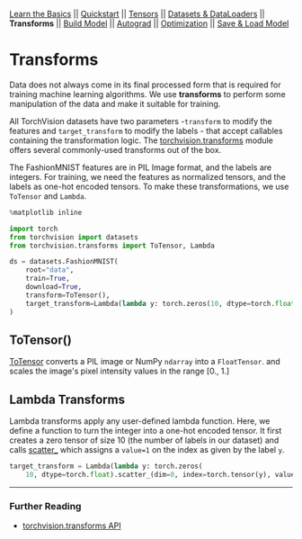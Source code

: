 [Learn the Basics](intro.html) ||
[Quickstart](quickstart_tutorial.html) ||
[Tensors](tensorqs_tutorial.html) ||
[Datasets & DataLoaders](data_tutorial.html) ||
**Transforms** ||
[Build Model](buildmodel_tutorial.html) ||
[Autograd](autogradqs_tutorial.html) ||
[Optimization](optimization_tutorial.html) ||
[Save & Load Model](saveloadrun_tutorial.html)

# Transforms

Data does not always come in its final processed form that is required for
training machine learning algorithms. We use **transforms** to perform some
manipulation of the data and make it suitable for training.

All TorchVision datasets have two parameters -``transform`` to modify the features and
``target_transform`` to modify the labels - that accept callables containing the transformation logic.
The [torchvision.transforms](https://pytorch.org/vision/stable/transforms.html) module offers
several commonly-used transforms out of the box.

The FashionMNIST features are in PIL Image format, and the labels are integers.
For training, we need the features as normalized tensors, and the labels as one-hot encoded tensors.
To make these transformations, we use ``ToTensor`` and ``Lambda``.



```python
%matplotlib inline

import torch
from torchvision import datasets
from torchvision.transforms import ToTensor, Lambda

ds = datasets.FashionMNIST(
    root="data",
    train=True,
    download=True,
    transform=ToTensor(),
    target_transform=Lambda(lambda y: torch.zeros(10, dtype=torch.float).scatter_(0, torch.tensor(y), value=1))
)
```

## ToTensor()

[ToTensor](https://pytorch.org/vision/stable/transforms.html#torchvision.transforms.ToTensor)
converts a PIL image or NumPy ``ndarray`` into a ``FloatTensor``. and scales
the image's pixel intensity values in the range [0., 1.]




## Lambda Transforms

Lambda transforms apply any user-defined lambda function. Here, we define a function
to turn the integer into a one-hot encoded tensor.
It first creates a zero tensor of size 10 (the number of labels in our dataset) and calls
[scatter_](https://pytorch.org/docs/stable/generated/torch.Tensor.scatter_.html) which assigns a
``value=1`` on the index as given by the label ``y``.




```python
target_transform = Lambda(lambda y: torch.zeros(
    10, dtype=torch.float).scatter_(dim=0, index=torch.tensor(y), value=1))
```

--------------




### Further Reading
- [torchvision.transforms API](https://pytorch.org/vision/stable/transforms.html)



